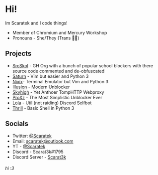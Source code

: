 # Hi!
Im Scaratek and I code things!
- Member of Chromium and Mercury Workshop
- Pronouns - She/They (Trans 🏳️‍⚧️)

## Projects
- [SrcSkol](https://github.com/src-skol) - GH Org with a bunch of popular school blockers with there source code commented and de-obfuscated
- [Saturn](https://github.com/scaratek/saturn) - Vim but easier and Python 3
- [Nixix](https://github.com/scaratek/nixix)- Terminal Emulator but Vim and Python 3
- [Illusion](https://github.com/chromium-workshop/illusion) - Modern Unblocker 
- [Skyhigh](https://github.com/chromium-workshop/skyhigh) - Yet Anthoer TompHTTP Webproxy
- [ProXz](https://github.com/proxz) - The Most Simplistic Unblocker Ever
- [Lola](https://github.com/scaratek/lola) - Util (not raiding) Discord Selfbot
- [Thrill](https://github.com/scaratek/thrill) - Basic Shell in Python 3

## Socials
- Twitter: [@Scaratek](https://www.twiter.com/scaratek)
- Email: scaratek@outlook.com
- YT - [@Scaratek](https://www.youtuber.com/@scaratek)
- Discord - Scarat3k#1795
- Discord Server - [Scarat3k](https://discord.gg/JawyTs5zsh)
###### hi :3
